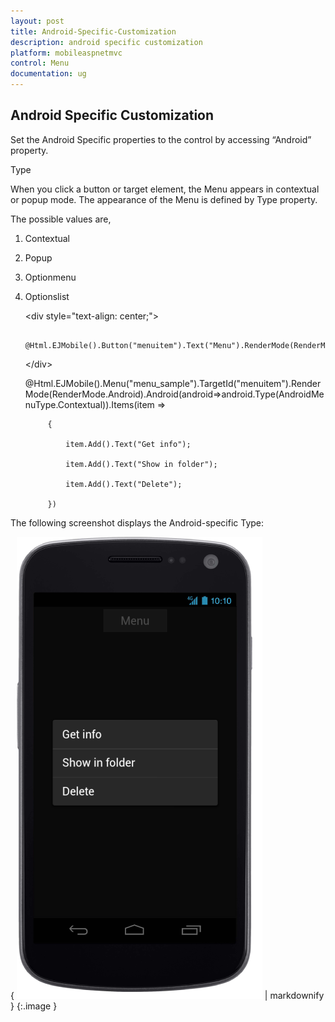 ```yaml
---
layout: post
title: Android-Specific-Customization
description: android specific customization
platform: mobileaspnetmvc
control: Menu
documentation: ug
---
```


## Android Specific Customization

Set the Android Specific properties to the control by accessing “Android” property.

Type

When you click a button or target element, the Menu appears in contextual or popup mode. The appearance of the Menu is defined by Type property. 

The possible values are, 

1. Contextual 
2. Popup
3. Optionmenu
4. Optionslist



    &lt;div style="text-align: center;"&gt;

        @Html.EJMobile().Button("menuitem").Text("Menu").RenderMode(RenderMode.Android)

    &lt;/div&gt;

    @Html.EJMobile().Menu("menu_sample").TargetId("menuitem").RenderMode(RenderMode.Android).Android(android=>android.Type(AndroidMenuType.Contextual)).Items(item =>

            {

                item.Add().Text("Get info");

                item.Add().Text("Show in folder");

                item.Add().Text("Delete");

            })

The following screenshot displays the Android-specific Type:

{ ![Type-Android](Android-Specific-Customization_images/Android-Specific-Customization_img1.png) | markdownify }
{:.image }


